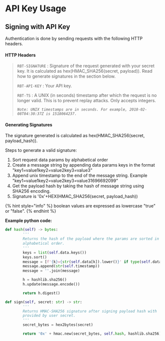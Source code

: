 # API Key Usage

## Signing with API Key

Authentication is done by sending requests with the following HTTP headers.

#### HTTP Headers

> `RBT-SIGNATURE` : Signature of the request generated with your secret key. It is calculated as hex(HMAC\_SHA256(secret, payload)). Read how to generate signatures in the section below.
>
> `RBT-API-KEY` : Your API key.
>
> `RBT-TS` : A UNIX (in seconds) timestamp after which the request is no longer valid. This is to prevent replay attacks. Only accepts integers.
>
> _`Note: UNIX timestamps are in seconds. For example, 2018-02-08T04:30:37Z is 1518064237.`_

#### Generating Signatures

The signature generated is calculated as hex(HMAC\_SHA256(secret, payload\_hash)).

Steps to generate a valid signature:

1. Sort request data params by alphabetical order
2. Create a message string by appending data params keys in the format "key1=value1key2=value2key3=value3"
3. Append unix timestamp to the end of the message string. Example "key1=value1key2=value2key3=value31696692099"
4. Get the payload hash by taking the hash of message string using SHA256 encoding.
5. Signature is '0x'+HEX(HMAC\_SHA256(secret, payload\_hash))

{% hint style="info" %}
boolean values are expressed as lowercase "true" or "false".
{% endhint %}

**Example python code:**

```python
def hash(self) -> bytes:
        '''
        Returns the hash of the payload where the params are sorted in 
        alphabetical order.
        '''
        keys = list(self.data.keys())
        keys.sort()
        message = [f'{k}={str(self.data[k]).lower()}' if type(self.data[k]) == bool else f'{k}={self.data[k]}' for k in keys]
        message.append(str(self.timestamp))
        message = ''.join(message)

        h = hashlib.sha256()
        h.update(message.encode())

        return h.digest()

def sign(self, secret: str) -> str:
        '''
        Returns HMAC-SHA256 signature after signing payload hash with
        provided by user secret. 
        '''
        secret_bytes = hex2bytes(secret)

        return '0x' + hmac.new(secret_bytes, self.hash, hashlib.sha256).hexdigest()

```
